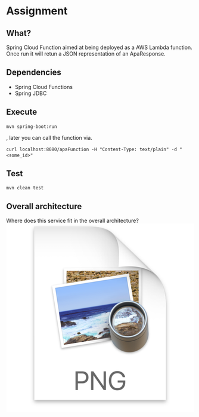 # Assignment
## What?
Spring Cloud Function aimed at being deployed as a AWS Lambda function.
Once run it will retun a JSON representation of an ApaResponse.

## Dependencies
- Spring Cloud Functions
- Spring JDBC

## Execute
```
mvn spring-boot:run
```
, later you can call the function via.
```
curl localhost:8080/apaFunction -H "Content-Type: text/plain" -d "<some_id>"
```

## Test
```
mvn clean test
```

## Overall architecture
Where does this service fit in the overall architecture?
![img.png](img.png)